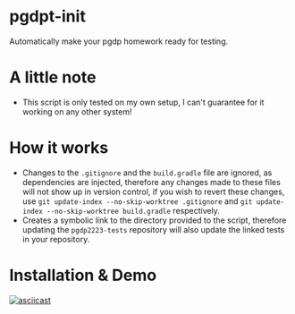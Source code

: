# pgdpt-init
Automatically make your pgdp homework ready for testing.

# A little note
- This script is only tested on my own setup, I can't guarantee for it working on any other system!

# How it works
- Changes to the `.gitignore` and the `build.gradle` file are ignored, as dependencies are injected, therefore any changes made to these files will not show up in version control, if you wish to revert these changes, use `git update-index --no-skip-worktree .gitignore` and `git update-index --no-skip-worktree build.gradle` respectively.
- Creates a symbolic link to the directory provided to the script, therefore updating the `pgdp2223-tests` repository will also update the linked tests in your repository.

# Installation & Demo
[![asciicast](https://asciinema.org/a/lsUr1Azv6GkH46gwJshwOMpcT.svg)](https://asciinema.org/a/lsUr1Azv6GkH46gwJshwOMpcT)
